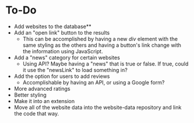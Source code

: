 # To-Do

* Add websites to the database**
* Add an "open link" button to the results
    * This can be accomplished by having a new _div_ element with the same styling as the others and having a button's link change with the information using JavaScript.
* Add a "news" category for certain websites
    * Using API? Maybe having a "news" that is true or false. If true, could it use the "newsLink" to load something in?
* Add the option for users to add reviews
    * Accomplishable by having an API, or using a Google form? 
* More advanced ratings
* Better styling
* Make it into an extension
* Move all of the website data into the website-data repository and link the code that way.
